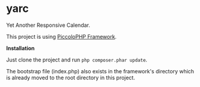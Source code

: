 # yarc
Yet Another Responsive Calendar.

This project is using [PiccoloPHP Framework](https://github.com/sinaza/PiccoloPHP).

**Installation**

Just clone the project and run `php composer.phar update`. 

The bootstrap file (index.php) also exists in the framework's directory which is already moved to the root directory in this project.
